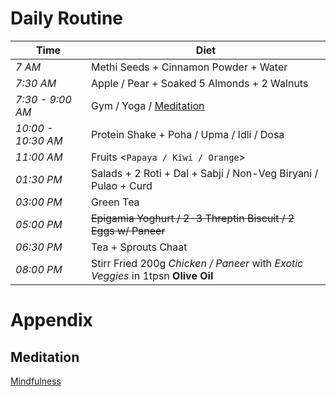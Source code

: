 

# Daily Routine

| Time | Diet |
| ---- | ---- |
| *7 AM* |  Methi Seeds + Cinnamon Powder + Water | 
| *7:30 AM* | Apple / Pear + Soaked 5 Almonds + 2 Walnuts | 
| *7:30 - 9:00 AM* | Gym / Yoga / [Meditation](#Meditate) | 
| *10:00 - 10:30 AM* | Protein Shake + Poha / Upma / Idli / Dosa | 
| *11:00 AM* | Fruits <`Papaya / Kiwi / Orange`> | 
| *01:30 PM* | Salads + 2 Roti + Dal + Sabji / Non-Veg Biryani / Pulao + Curd | 
| *03:00 PM* | Green Tea |
| *05:00 PM* | ~~Epigamia Yoghurt / 2-3 Threptin Biscuit / 2 Eggs w/ Paneer~~ | 
| *06:30 PM* | Tea + Sprouts Chaat | 
| *08:00 PM* | Stirr Fried 200g _Chicken / Paneer_ with _Exotic Veggies_ in 1tpsn **Olive Oil** | 


# Appendix

<a name="Meditate">

## Meditation

[Mindfulness](https://www.youtube.com/watch?v=6p_yaNFSYao)